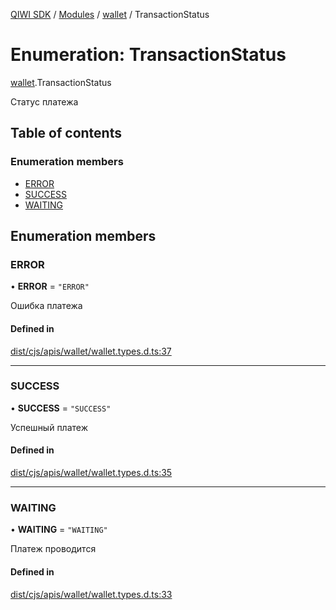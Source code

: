 [QIWI SDK](../README.md) / [Modules](../modules.md) / [wallet](../modules/wallet.md) / TransactionStatus

# Enumeration: TransactionStatus

[wallet](../modules/wallet.md).TransactionStatus

Статус платежа

## Table of contents

### Enumeration members

- [ERROR](wallet.TransactionStatus.md#error)
- [SUCCESS](wallet.TransactionStatus.md#success)
- [WAITING](wallet.TransactionStatus.md#waiting)

## Enumeration members

### ERROR

• **ERROR** = `"ERROR"`

Ошибка платежа

#### Defined in

[dist/cjs/apis/wallet/wallet.types.d.ts:37](https://github.com/AlexXanderGrib/node-qiwi-sdk/blob/59c6cc6/dist/cjs/apis/wallet/wallet.types.d.ts#L37)

___

### SUCCESS

• **SUCCESS** = `"SUCCESS"`

Успешный платеж

#### Defined in

[dist/cjs/apis/wallet/wallet.types.d.ts:35](https://github.com/AlexXanderGrib/node-qiwi-sdk/blob/59c6cc6/dist/cjs/apis/wallet/wallet.types.d.ts#L35)

___

### WAITING

• **WAITING** = `"WAITING"`

Платеж проводится

#### Defined in

[dist/cjs/apis/wallet/wallet.types.d.ts:33](https://github.com/AlexXanderGrib/node-qiwi-sdk/blob/59c6cc6/dist/cjs/apis/wallet/wallet.types.d.ts#L33)
